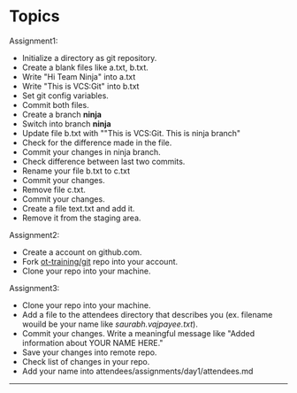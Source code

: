# Topics

Assignment1: 
* Initialize a directory as git repository.
* Create a blank files like a.txt, b.txt.
* Write "Hi Team Ninja" into a.txt
* Write "This is VCS:Git" into b.txt
* Set git config variables.
* Commit both files.
* Create a branch **ninja**
* Switch into branch **ninja**
* Update file b.txt with ""This is VCS:Git. This is ninja branch"
* Check for the difference made in the file.
* Commit your changes in ninja branch.
* Check difference between last two commits.
* Rename your file b.txt to c.txt
* Commit your changes.
* Remove file c.txt.
* Commit your changes.
* Create a file text.txt and add it. 
* Remove it from the staging area.
 


Assignment2: 
* Create a account on github.com.
* Fork [ot-training/git](https://github.com/ot-training/git.git) repo into your account.
* Clone your repo into your machine.

Assignment3: 
* Clone your repo into your machine.
* Add a file to the attendees directory that describes you (ex. filename wouild be your name like *saurabh.vajpayee.txt*).
* Commit your changes. Write a meaningful message like "Added information about YOUR NAME HERE."
* Save your changes into remote repo.
* Check list of changes in your repo. 
* Add your name into attendees/assignments/day1/attendees.md

---
